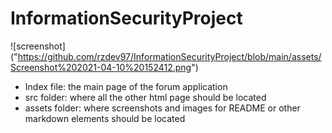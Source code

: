 # InformationSecurityProject


![screenshot] ("https://github.com/rzdev97/InformationSecurityProject/blob/main/assets/Screenshot%202021-04-10%20152412.png")

- Index file: the main page of the forum application
- src folder: where all the other html page should be located 
- assets folder: where screenshots and images for README or other markdown elements should be located

